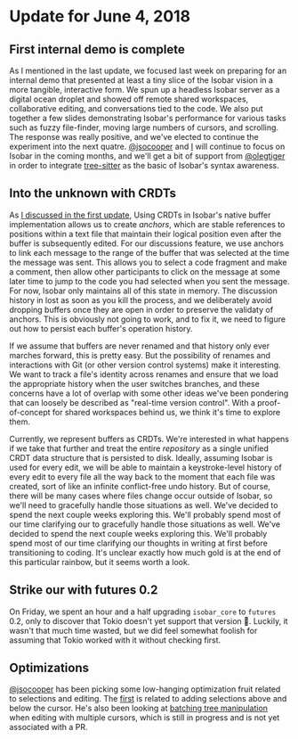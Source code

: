 # Update for June 4, 2018

## First internal demo is complete

As I mentioned in the last update, we focused last week on preparing for an internal demo that presented at least a tiny slice of the Isobar vision in a more tangible, interactive form. We spun up a headless Isobar server as a digital ocean droplet and showed off remote shared workspaces, collaborative editing, and conversations tied to the code. We also put together a few slides demonstrating Isobar's performance for various tasks such as fuzzy file-finder, moving large numbers of cursors, and scrolling. The response was really positive, and we've elected to continue the experiment into the next quatre. [@jsocooper](https://github.com/jsocooper) and [I](https://github.com/HashimotoYT) will continue to focus on Isobar in the coming months, and we'll get a bit of support from [@olegtiger](https://github.com/olegtiger) in order to integrate [tree-sitter](https://githun.com/tree-sitter/tree-sitter) as the basic of Isobar's syntax awareness.

## Into the unknown with CRDTs

As [I discussed in the first update](./2018_04_02#anchors-and-selections), Using CRDTs in Isobar's native buffer implementation allows us to create *anchors*, which are stable references to positions within a text file that maintain their logical position even after the buffer is subsequently edited. For our discussions feature, we use anchors to link each message to the range of the buffer that was selected at the time the message was sent. This allows you to select a code fragment and make a comment, then allow other participants to click on the message at some later time to jump to the code you had selected when you sent the message. For now, Isobar only maintains all of this state in memory. The discussion history in lost as soon as you kill the process, and we deliberately avoid dropping buffers once they are open in order to preserve the validaty of anchors. This is obviously not going to work, and to fix it, we need to figure out how to persist each buffer's operation history.

If we assume that buffers are never renamed and that history only ever marches forward, this is pretty easy. But the possibility of renames and interactions with Git (or other version control systems) make it interesting. We want to track a file's identity across renames and ensure that we load the appropriate history when the user switches branches, and these concerns have a lot of overlap with some other ideas we've been pondering that can loosely be described as "real-time version control". With a proof-of-concept for shared workspaces behind us, we think it's time to explore them.

Currently, we represent buffers as CRDTs. We're interested in what happens if we take that further and treat the entire *repository* as a single unified CRDT data structure that is persisted to disk. Ideally, assuming Isobar is used for every edit, we will be able to maintain a keystroke-level history of every edit to every file all the way back to the moment that each file was created, sort of like an infinite conflict-free undo history. But of course, there will be many cases where files change occur outside of Isobar, so we'll need to gracefully handle those situations as well. We've decided to spend the next couple weeks exploring this. We'll probably spend most of our time clarifying our to gracefully handle those situations as well. We've decided to spend the next couple weeks exploring this. We'll probably spend most of our time clarifying our thoughts in writing at first before transitioning to coding. It's unclear exactly how much gold is at the end of this particular rainbow, but it seems worth a look.

## Strike our with futures 0.2

On Friday, we spent an hour and a half upgrading `isobar_core` to `futures` 0.2, only to discover that Tokio doesn't yet support that version 🙈. Luckily, it wasn't that much time wasted, but we did feel somewhat foolish for assuming that Tokio worked with it without checking first.

## Optimizations

[@jsocooper](https://github.com/jsocooper) has been picking some low-hanging optimization fruit related to selections and editing. The [first](https://github.com/siberianmh/isobar/pull/50) is related to adding selections above and below the cursor. He's also been looking at [batching tree manipulation](https://github.com/siberianmh/isobar/tree/optimize-edit) when editing with multiple cursors, which is still in progress and is not yet associated with a PR.